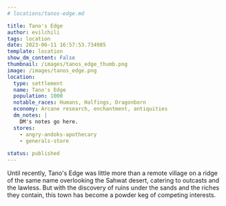```yaml
---
# locations/tanos-edge.md

title: Tano's Edge
author: evilchili
tags: location
date: 2023-06-11 16:57:53.734985
template: location
show_dm_content: False
thumbnail: /images/tanos_edge_thumb.png
image: /images/tanos_edge.png
location:
  type: settlement
  name: Tano's Edge
  population: 1000
  notable_races: Humans, Halfings, Dragonborn
  economy: Arcane research, enchantment, antiquities
  dm_notes: |
    DM's notes go here.
  stores:
    - angry-andoks-apothecary
    - generals-store
    
status: published
---
```


Until recently, Tano's Edge was little more than a remote village on a ridge of the same name overlooking the Sahwat desert, catering to outcasts and the lawless. But with the discovery of ruins under the sands and the riches they contain, this town has become a powder keg of competing interests.
